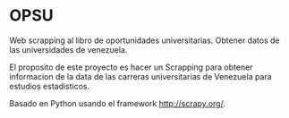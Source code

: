 # OPSU
Web scrapping al libro de oportunidades universitarias. Obtener datos de las universidades de venezuela.

El proposito de este proyecto es hacer un Scrapping para obtener informacion de la data de las carreras universitarias
de Venezuela para estudios estadisticos.

Basado en Python usando el framework http://scrapy.org/.



